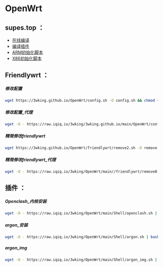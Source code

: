 # OpenWrt

## supes.top ：
* [在线编译](https://supes.top/)
* [编译插件](https://raw.iqiq.io/3wking/OpenWrt/main/Supes/app)
* [ARM初始化脚本](https://raw.iqiq.io/3wking/OpenWrt/main/Supes/arm_shell)
* [X86初始化脚本](https://raw.iqiq.io/3wking/OpenWrt/main/Supes/x86_shell)

## Friendlywrt ：
##### 修改配置
```sh
wget https://3wking.github.io/OpenWrt/config.sh -O config.sh && chmod +x config.sh && ./config.sh
```
##### 修改配置_代理
```sh
wget -O - https://raw.iqiq.io/3wking/3wking.github.io/main/OpenWrt/config.sh | bash
```
##### 精简修改friendlywrt
```sh
wget https://3wking.github.io/OpenWrt/friendlywrt/remove2.sh -O remove.sh && chmod +x remove.sh && ./remove.sh
```
##### 精简修改friendlywrt_代理
```sh
wget -O - https://raw.iqiq.io/3wking/OpenWrt/main//friendlywrt/remove0.sh | bash
```

## 插件 ：
##### Openclash_内核安装
```sh
wget -O - https://raw.iqiq.io/3wking/OpenWrt/main/Shell/openclash.sh | bash
```
##### argon_安装
```sh
wget -O - https://raw.iqiq.io/3wking/OpenWrt/main/Shell/argon.sh | bash
```
##### argon_img
```sh
wget -O - https://raw.iqiq.io/3wking/OpenWrt/main/Shell/argon_img.sh | bash
```
